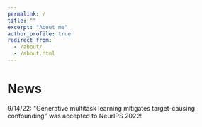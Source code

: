 ```yaml
---
permalink: /
title: ""
excerpt: "About me"
author_profile: true
redirect_from: 
  - /about/
  - /about.html
---
```


News
======

9/14/22: "Generative multitask learning mitigates target-causing confounding" was accepted to NeurIPS 2022!